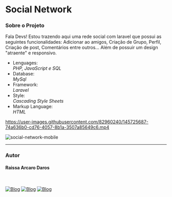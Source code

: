 # Social Network
<h3>Sobre o Projeto</h3>
<p>Fala Devs! Estou trazendo aqui uma rede social com laravel que possui as seguintes funcionalidades: Adicionar ao amigos, Criação de Grupo, Perfil, Criação de post, Comentários entre outros... Além de possuir um design "atraente" e responsivo.</p>

<ul>
  <li>Lenguages:</li>
  <i>PHP, JavaScript e SQL</i>
  
  <li>Database:</li>
  <i>MySql</i>
    
  <li>Framework:</li>
  <i>Laravel</i>
    
  <li>Style:</li>
  <i>Cascading Style Sheets</i>
  
  <li>Markup Language:</li>
  <i>HTML</i>
  
</ul>


https://user-images.githubusercontent.com/82960240/145725687-74a636b0-cd76-4057-8b1a-3507a85649c6.mp4

![social-network-mobile](https://user-images.githubusercontent.com/82960240/142769448-9126c853-0785-42f8-95e5-a5fc3c1afb54.gif)


<hr />
<h3>Autor</h3>
<h4>Raissa Arcaro Daros</h4>
<div style="display: inline_block;"><br>
   
[![Blog](https://img.shields.io/badge/Instagram-E4405F?style=for-the-badge&logo=instagram&logoColor=white)](https://www.instagram.com/raissa_dev/)
[![Blog](https://img.shields.io/badge/LinkedIn-0077B5?style=for-the-badge&logo=linkedin&logoColor=white)](https://www.linkedin.com/in/raissa-dev-69986a214/)
[![Blog](https://img.shields.io/badge/GitHub-100000?style=for-the-badge&logo=github&logoColor=white)](https://github.com/Raissadev/)  
   
</div>
